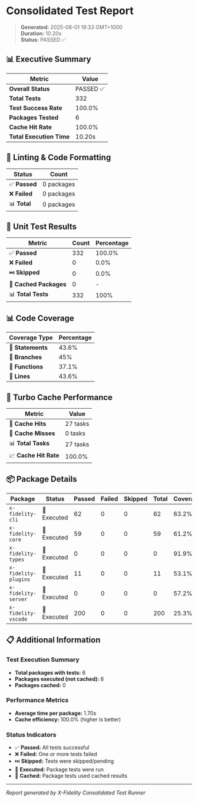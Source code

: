 # Consolidated Test Report

> **Generated:** 2025-08-01 19:33 GMT+1000  
> **Duration:** 10.20s  
> **Status:** PASSED ✅

## 📊 Executive Summary

| Metric | Value |
|--------|-------|
| **Overall Status** | PASSED ✅ |
| **Total Tests** | 332 |
| **Test Success Rate** | 100.0% |
| **Packages Tested** | 6 |
| **Cache Hit Rate** | 100.0% |
| **Total Execution Time** | 10.20s |

## 🔧 Linting & Code Formatting

| Status | Count |
|--------|-------|
| ✅ **Passed** | 0 packages |
| ❌ **Failed** | 0 packages |
| 📊 **Total** | 0 packages |

## 🧪 Unit Test Results

| Metric | Count | Percentage |
|--------|-------|------------|
| ✅ **Passed** | 332 | 100.0% |
| ❌ **Failed** | 0 | 0.0% |
| ⏭️ **Skipped** | 0 | 0.0% |
| 💾 **Cached Packages** | 0 | - |
| 📊 **Total Tests** | 332 | 100% |

## 📊 Code Coverage

| Coverage Type | Percentage |
|---------------|------------|
| 📝 **Statements** | 43.6% |
| 🌿 **Branches** | 45% |
| 🔧 **Functions** | 37.1% |
| 📏 **Lines** | 43.6% |

## 💾 Turbo Cache Performance

| Metric | Value |
|--------|-------|
| 🎯 **Cache Hits** | 27 tasks |
| 🔄 **Cache Misses** | 0 tasks |
| 📊 **Total Tasks** | 27 tasks |
| 📈 **Cache Hit Rate** | 100.0% |

## 📦 Package Details

| Package | Status | Passed | Failed | Skipped | Total | Coverage |
|---------|--------|--------|--------|---------|-------|----------|
| `x-fidelity-cli` | 🏃 Executed | 62 | 0 | 0 | 62 | 63.2% |
| `x-fidelity-core` | 🏃 Executed | 59 | 0 | 0 | 59 | 61.2% |
| `x-fidelity-types` | 🏃 Executed | 0 | 0 | 0 | 0 | 91.9% |
| `x-fidelity-plugins` | 🏃 Executed | 11 | 0 | 0 | 11 | 53.1% |
| `x-fidelity-server` | 🏃 Executed | 0 | 0 | 0 | 0 | 57.2% |
| `x-fidelity-vscode` | 🏃 Executed | 200 | 0 | 0 | 200 | 25.3% |

## 📋 Additional Information

### Test Execution Summary
- **Total packages with tests:** 6
- **Packages executed (not cached):** 6
- **Packages cached:** 0

### Performance Metrics
- **Average time per package:** 1.70s
- **Cache efficiency:** 100.0% (higher is better)

### Status Indicators
- ✅ **Passed:** All tests successful
- ❌ **Failed:** One or more tests failed  
- ⏭️ **Skipped:** Tests were skipped/pending
- 🏃 **Executed:** Package tests were run
- 💾 **Cached:** Package tests used cached results

---

*Report generated by X-Fidelity Consolidated Test Runner*
